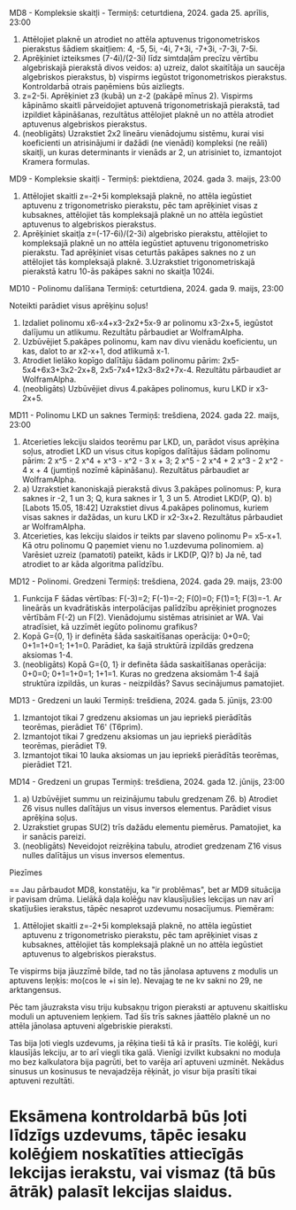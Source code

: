 MD8 - Kompleksie skaitļi -
Termiņš: ceturtdiena, 2024. gada 25. aprīlis, 23:00 

1) Attēlojiet plaknē un atrodiet no attēla aptuvenus trigonometriskos pierakstus šādiem skaitļiem: 4, -5, 5i, -4i, 7+3i, -7+3i, -7-3i, 7-5i.
2) Aprēķiniet izteiksmes (7-4i)/(2-3i) līdz simtdaļām precīzu vērtību algebriskajā pierakstā divos veidos: a) uzreiz, dalot skaitītāja un saucēja algebriskos pierakstus, b) vispirms iegūstot trigonometriskos pierakstus. Kontroldarbā otrais paņēmiens būs aizliegts.
3) z=2-5i. Aprēķiniet z3 (kubā) un z-2 (pakāpē mīnus 2). Vispirms kāpināmo skaitli pārveidojiet aptuvenā trigonometriskajā pierakstā, tad izpildiet kāpināšanas, rezultātus attēlojiet plaknē un no attēla atrodiet aptuvenus algebriskos pierakstus.
4) (neobligāts) Uzrakstiet 2x2 lineāru vienādojumu sistēmu, kurai visi koeficienti un atrisinājumi ir dažādi (ne vienādi) kompleksi (ne reāli) skaitļi, un kuras determinants ir vienāds ar 2, un atrisiniet to, izmantojot Kramera formulas.


MD9 - Kompleksie skaitļi - 
Termiņš: piektdiena, 2024. gada 3. maijs, 23:00 

1. Attēlojiet skaitli z=-2+5i kompleksajā plaknē, no attēla iegūstiet aptuvenu z trigonometrisko pierakstu, pēc tam aprēķiniet visas z kubsaknes, attēlojiet tās kompleksajā plaknē un no attēla iegūstiet aptuvenus to algebriskos pierakstus. 
2. Aprēķiniet skaitļa z=(-17-6i)/(2-3i) algebrisko pierakstu, attēlojiet to kompleksajā plaknē un no attēla iegūstiet aptuvenu trigonometrisko pierakstu. Tad aprēķiniet visas ceturtās pakāpes saknes no z un attēlojiet tās kompleksajā plaknē.
3.Uzrakstiet trigonometriskajā pierakstā katru 10-ās pakāpes sakni no skaitļa 1024i. 

MD10 - Polinomu dalīšana
Termiņš: ceturtdiena, 2024. gada 9. maijs, 23:00 

Noteikti parādiet visus aprēķinu soļus!
1) Izdaliet polinomu x6-x4+x3-2x2+5x-9 ar polinomu x3-2x+5, iegūstot dalījumu un atlikumu. Rezultātu pārbaudiet ar WolframAlpha.
2) Uzbūvējiet 5.pakāpes polinomu, kam nav divu vienādu koeficientu, un kas, dalot to ar x2-x+1, dod atlikumā x-1. 
3) Atrodiet lielāko kopīgo dalītāju šādam polinomu pārim: 2x5-5x4+6x3+3x2-2x+8, 2x5-7x4+12x3-8x2+7x-4. Rezultātu pārbaudiet ar WolframAlpha.
4) (neobligāts) Uzbūvējiet divus 4.pakāpes polinomus, kuru LKD ir x3-2x+5.

MD11 - Polinomu LKD un saknes
Termiņš: trešdiena, 2024. gada 22. maijs, 23:00 

1) Atcerieties lekciju slaidos teorēmu par LKD, un, parādot visus aprēķina soļus, atrodiet LKD un visus citus kopīgos dalītājus šādam polinomu pārim:
 2 x^5 - 2 x^4 + x^3 - x^2 - 3 x + 3; 2 x^5 - 2 x^4 + 2 x^3 - 2 x^2 - 4 x + 4 (jumtiņš nozīmē kāpināšanu). Rezultātus pārbaudiet ar WolframAlpha.
2) a) Uzrakstiet kanoniskajā pierakstā divus 3.pakāpes polinomus: P, kura saknes ir -2, 1 un 3; Q, kura saknes ir 1, 3 un 5.  Atrodiet LKD(P, Q).
b) [Labots 15.05, 18:42] Uzrakstiet divus 4.pakāpes polinomus, kuriem visas saknes ir dažādas, un kuru LKD ir x2-3x+2. Rezultātus pārbaudiet ar WolframAlpha.
3) Atcerieties, kas lekciju slaidos ir teikts par slaveno polinomu P= x5-x+1. Kā otru polinomu Q paņemiet vienu no 1.uzdevuma polinomiem. a) Varēsiet uzreiz (pamatoti) pateikt, kāds ir LKD(P, Q)? b) Ja nē, tad atrodiet to ar kāda algoritma palīdzību.

MD12 - Polinomi. Gredzeni
Termiņš: trešdiena, 2024. gada 29. maijs, 23:00 

1) Funkcija F šādas vērtības: F(-3)=2; F(-1)=-2; F(0)=0; F(1)=1; F(3)=-1. Ar lineārās un kvadrātiskās interpolācijas palīdzību aprēķiniet prognozes vērtībām F(-2) un F(2). Vienādojumu sistēmas atrisiniet ar WA. Vai atradīsiet, kā uzzīmēt iegūto polinomu grafikus?
2) Kopā G={0, 1} ir definēta šāda saskaitīšanas operācija: 0+0=0; 0+1=1+0=1; 1+1=0. Parādiet, ka šajā struktūrā izpildās gredzena aksiomas 1-4.
3) (neobligāts) Kopā G={0, 1} ir definēta šāda saskaitīšanas operācija: 0+0=0; 0+1=1+0=1; 1+1=1. Kuras no gredzena aksiomām 1-4 šajā struktūra izpildās, un kuras - neizpildās? Savus secinājumus pamatojiet.

MD13 - Gredzeni un lauki
Termiņš: trešdiena, 2024. gada 5. jūnijs, 23:00 

1) Izmantojot tikai 7 gredzenu aksiomas un jau iepriekš pierādītās teorēmas, pierādiet T6' (T6prim).
2) Izmantojot tikai 7 gredzenu aksiomas un jau iepriekš pierādītās teorēmas, pierādiet T9.
3) Izmantojot tikai 10 lauka aksiomas un jau iepriekš pierādītās teorēmas, pierādiet T21.

MD14 - Gredzeni un grupas
Termiņš: trešdiena, 2024. gada 12. jūnijs, 23:00 

1) a) Uzbūvējiet summu un reizinājumu tabulu gredzenam Z6. b) Atrodiet Z6 visus nulles dalītājus un visus inversos elementus. Parādiet visus aprēķina soļus.
2) Uzrakstiet grupas SU(2) trīs dažādu elementu piemērus. Pamatojiet, ka ir sanācis pareizi. 
3) (neobligāts) Neveidojot reizrēķina tabulu, atrodiet gredzenam Z16 visus nulles dalītājus un visus inversos elementus.


Piezīmes

==
Jau pārbaudot MD8, konstatēju, ka "ir problēmas", bet ar MD9 situācija ir pavisam drūma. Lielākā daļa kolēģu nav klausījušies lekcijas un nav arī skatījušies ierakstus, tāpēc nesaprot uzdevumu nosacījumus. Piemēram:

1) Attēlojiet skaitli z=-2+5i kompleksajā plaknē, no attēla iegūstiet aptuvenu z trigonometrisko pierakstu, pēc tam aprēķiniet visas z kubsaknes, attēlojiet tās kompleksajā plaknē un no attēla iegūstiet aptuvenus to algebriskos pierakstus. 

Te vispirms bija jāuzzīmē bilde, tad no tās jānolasa aptuvens z modulis un aptuvens leņķis: mo(cos le +i sin le). Nevajag te ne kv sakni no 29, ne arktangensus.

Pēc tam jāuzraksta visu triju kubsakņu trigon pieraksti ar aptuvenu skaitlisku moduli un aptuveniem leņķiem. Tad šīs trīs saknes jāattēlo plaknē un no attēla jānolasa aptuveni algebriskie pieraksti.

Tas bija ļoti viegls uzdevums, ja rēķina tieši tā kā ir prasīts. Tie kolēģi, kuri klausījās lekciju, ar to arī viegli tika galā. Vienīgi izvilkt kubsakni no moduļa mo bez kalkulatora bija pagrūti, bet to varēja arī aptuveni uzminēt. Nekādus sinusus un kosinusus te nevajadzēja rēķināt, jo visur bija prasīti tikai aptuveni rezultāti.

Eksāmena kontroldarbā būs ļoti līdzīgs uzdevums, tāpēc iesaku kolēģiem noskatīties attiecīgās lekcijas ierakstu, vai vismaz (tā būs ātrāk) palasīt lekcijas slaidus. 
==
